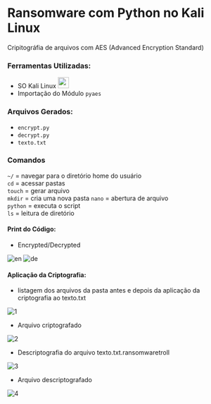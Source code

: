 # Ransomware com Python no Kali Linux
Cripitográfia de arquivos com AES (Advanced Encryption Standard)

<h3>Ferramentas Utilizadas:</h3>

- SO Kali Linux <img src="https://upload.wikimedia.org/wikipedia/commons/2/2b/Kali-dragon-icon.svg" width="25px"> <br>
- Importação do Módulo ```pyaes```

<h3>Arquivos Gerados:</h3>

- ```encrypt.py``` <br>
- ```decrypt.py``` <br>
- ```texto.txt```

<h3>Comandos</h3>

```~/``` = navegar para o diretório home do usuário <br>
```cd``` = acessar pastas <br>
```touch``` = gerar arquivo <br>
```mkdir``` = cria uma nova pasta
```nano``` = abertura de arquivo <br>
```python``` = executa o script <br>
```ls``` = leitura de diretório <br>


<h4>Print do Código:</h4>

- Encrypted/Decrypted <br>

![en](https://github.com/user-attachments/assets/05931571-530c-4b93-8a7e-dc04b0fe7a12)
![de](https://github.com/user-attachments/assets/170bfe7f-5bde-448e-9495-33b11b160abc)

<h4>Aplicação da Criptografia:</h4>

- listagem dos arquivos da pasta antes e depois da aplicação da criptografia ao texto.txt<br>

![1](https://github.com/user-attachments/assets/579edaac-fdef-4f4f-8a60-2365885cde1a)

- Arquivo criptografado<br>

![2](https://github.com/user-attachments/assets/54e5af9e-db2d-480c-9ded-19a27d51337a)

- Descriptografia do arquivo texto.txt.ransomwaretroll<br>

![3](https://github.com/user-attachments/assets/0e5e3b15-9a7a-4de4-9af0-eb21c2bfa3f7)

- Arquivo descriptografado<br>

![4](https://github.com/user-attachments/assets/950a7063-c111-4cf2-9d29-c540b2a579a7)


